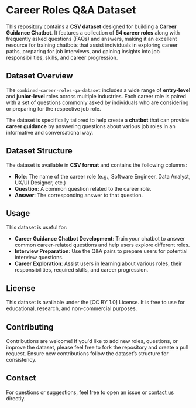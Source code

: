 # Career Roles Q&A Dataset

This repository contains a **CSV dataset** designed for building a **Career Guidance Chatbot**. It features a collection of **54 career roles** along with frequently asked questions (FAQs) and answers, making it an excellent resource for training chatbots that assist individuals in exploring career paths, preparing for job interviews, and gaining insights into job responsibilities, skills, and career progression.

## Dataset Overview

The `combined-career-roles-qa-dataset` includes a wide range of **entry-level** and **junior-level** roles across multiple industries. Each career role is paired with a set of questions commonly asked by individuals who are considering or preparing for the respective job role.

The dataset is specifically tailored to help create a **chatbot** that can provide **career guidance** by answering questions about various job roles in an informative and conversational way.

## Dataset Structure

The dataset is available in **CSV format** and contains the following columns:

- **Role**: The name of the career role (e.g., Software Engineer, Data Analyst, UX/UI Designer, etc.)
- **Question**: A common question related to the career role.
- **Answer**: The corresponding answer to that question.

## Usage

This dataset is useful for:

- **Career Guidance Chatbot Development**: Train your chatbot to answer common career-related questions and help users explore different roles.
- **Interview Preparation**: Use the Q&A pairs to prepare users for potential interview questions.
- **Career Exploration**: Assist users in learning about various roles, their responsibilities, required skills, and career progression.

## License

This dataset is available under the [CC BY 1.0] License. It is free to use for educational, research, and non-commercial purposes.

## Contributing

Contributions are welcome! If you'd like to add new roles, questions, or improve the dataset, please feel free to fork the repository and create a pull request. Ensure new contributions follow the dataset’s structure for consistency.

## Contact

For questions or suggestions, feel free to open an issue or [contact us](https://www.linkedin.com/in/pradeep016/) directly.

